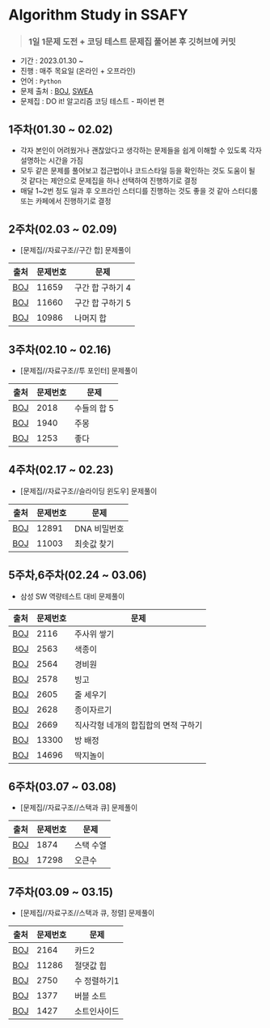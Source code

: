 # Algorithm Study in SSAFY

> ### 1일 1문제 도전 + 코딩 테스트 문제집 풀어본 후 깃허브에 커밋

- 기간 : 2023.01.30 ~ 
- 진행 : 매주 목요일 (온라인 + 오프라인)
- 언어 : `Python`
- 문제 출처 : [BOJ](https://www.acmicpc.net/ "Baekjoon Online Judge"), [SWEA](https://swexpertacademy.com/main/main.do "SW Expert Academy")
- 문제집 : DO it! 알고리즘 코딩 테스트 - 파이썬 편

## 1주차(01.30 ~ 02.02)
- 각자 본인이 어려웠거나 괜찮았다고 생각하는 문제들을 쉽게 이해할 수 있도록 각자 설명하는 시간을 가짐
- 모두 같은 문제를 풀어보고 접근법이나 코드스타일 등을 확인하는 것도 도움이 될 것 같다는 제안으로 문제집을 하나 선택하여 진행하기로 결정
- 매달 1~2번 정도 일과 후 오프라인 스터디를 진행하는 것도 좋을 것 같아 스터디룸 또는 카페에서 진행하기로 결정

## 2주차(02.03 ~ 02.09)
- [문제집//자료구조//구간 합] 문제풀이

| **출처** | **문제번호** | **문제** |
| -------- | ------------ | -------- |
|[BOJ](https://www.acmicpc.net/problem/11659)|11659|구간 합 구하기 4|
|[BOJ](https://www.acmicpc.net/problem/11660)|11660|구간 합 구하기 5|
|[BOJ](https://www.acmicpc.net/problem/10986)|10986|나머지 합|

## 3주차(02.10 ~ 02.16)
- [문제집//자료구조//투 포인터] 문제풀이

| **출처** | **문제번호** | **문제** |
| -------- | ------------ | -------- |
|[BOJ](https://www.acmicpc.net/problem/2018)|2018|수들의 합 5|
|[BOJ](https://www.acmicpc.net/problem/1940)|1940|주몽|
|[BOJ](https://www.acmicpc.net/problem/1253)|1253|좋다|

## 4주차(02.17 ~ 02.23)
- [문제집//자료구조//슬라이딩 윈도우] 문제풀이

| **출처** | **문제번호** | **문제** |
| -------- | ------------ | -------- |
|[BOJ](https://www.acmicpc.net/problem/12891)|12891|DNA 비밀번호|
|[BOJ](https://www.acmicpc.net/problem/11003)|11003|최솟값 찾기|

## 5주차,6주차(02.24 ~ 03.06)
- 삼성 SW 역량테스트 대비 문제풀이

| **출처** | **문제번호** | **문제** |
| --- | --- | --- |
| [BOJ](https://www.acmicpc.net/problem/2116)  | 2116  | 주사위 쌓기 |
| [BOJ](https://www.acmicpc.net/problem/2563)  | 2563  | 색종이 |
| [BOJ](https://www.acmicpc.net/problem/2564)  | 2564  | 경비원 |
| [BOJ](https://www.acmicpc.net/problem/2578)  | 2578  | 빙고 |
| [BOJ](https://www.acmicpc.net/problem/2605)  | 2605  | 줄 세우기 |
| [BOJ](https://www.acmicpc.net/problem/2628)  | 2628  | 종이자르기 |
| [BOJ](https://www.acmicpc.net/problem/2669)  | 2669  | 직사각형 네개의 합집합의 면적 구하기 |
| [BOJ](https://www.acmicpc.net/problem/13300) | 13300 | 방 배정 |
| [BOJ](https://www.acmicpc.net/problem/14696) | 14696 | 딱지놀이 |

## 6주차(03.07 ~ 03.08)
- [문제집//자료구조//스택과 큐] 문제풀이

| **출처** | **문제번호** | **문제** |
| -------- | ------------ | -------- |
|[BOJ](https://www.acmicpc.net/problem/1874)|1874|스택 수열|
|[BOJ](https://www.acmicpc.net/problem/17298)|17298|오큰수|

## 7주차(03.09 ~ 03.15)
- [문제집//자료구조//스택과 큐, 정렬] 문제풀이

| **출처** | **문제번호** | **문제** |
| --- | --- | --- |
| [BOJ](https://www.acmicpc.net/problem/2164)  | 2164  | 카드2 |
| [BOJ](https://www.acmicpc.net/problem/11286) | 11286 | 절댓값 힙 |
| [BOJ](https://www.acmicpc.net/problem/2750)  | 2750  | 수 정렬하기1 |
| [BOJ](https://www.acmicpc.net/problem/1377)  | 1377  | 버블 소트 |
| [BOJ](https://www.acmicpc.net/problem/1427)  | 1427  | 소트인사이드 |